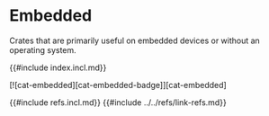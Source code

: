 # Embedded

Crates that are primarily useful on embedded devices or without an operating system.

{{#include index.incl.md}}

[![cat-embedded][cat-embedded-badge]][cat-embedded]

{{#include refs.incl.md}}
{{#include ../../refs/link-refs.md}}
